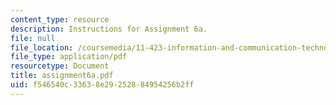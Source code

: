 ```yaml
---
content_type: resource
description: Instructions for Assignment 6a.
file: null
file_location: /coursemedia/11-423-information-and-communication-technologies-in-community-development-spring-2004/f546540c33638e29252884954256b2ff_assignment6a.pdf
file_type: application/pdf
resourcetype: Document
title: assignment6a.pdf
uid: f546540c-3363-8e29-2528-84954256b2ff
---
```

